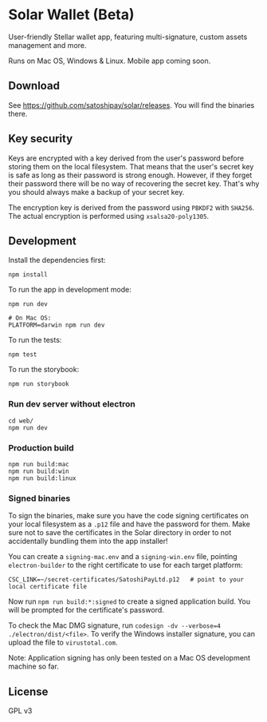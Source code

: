 # Solar Wallet (Beta)

User-friendly Stellar wallet app, featuring multi-signature, custom assets management and more.

Runs on Mac OS, Windows & Linux. Mobile app coming soon.

## Download

See <https://github.com/satoshipay/solar/releases>. You will find the binaries there.

## Key security

Keys are encrypted with a key derived from the user's password before storing them on the local filesystem. That means that the user's secret key is safe as long as their password is strong enough. However, if they forget their password there will be no way of recovering the secret key. That's why you should always make a backup of your secret key.

The encryption key is derived from the password using `PBKDF2` with `SHA256`. The actual encryption is performed using `xsalsa20-poly1305`.

## Development

Install the dependencies first:

```
npm install
```

To run the app in development mode:

```
npm run dev

# On Mac OS:
PLATFORM=darwin npm run dev
```

To run the tests:

```
npm test
```

To run the storybook:

```
npm run storybook
```

### Run dev server without electron

```
cd web/
npm run dev
```

### Production build

```
npm run build:mac
npm run build:win
npm run build:linux
```

### Signed binaries

To sign the binaries, make sure you have the code signing certificates on your local filesystem as a `.p12` file and have the password for them. Make sure not to save the certificates in the Solar directory in order to not accidentally bundling them into the app installer!

You can create a `signing-mac.env` and a `signing-win.env` file, pointing `electron-builder` to the right certificate to use for each target platform:

```
CSC_LINK=~/secret-certificates/SatoshiPayLtd.p12   # point to your local certificate file
```

Now run `npm run build:*:signed` to create a signed application build. You will be prompted for the certificate's password.

To check the Mac DMG signature, run `codesign -dv --verbose=4 ./electron/dist/<file>`. To verify the Windows installer signature, you can upload the file to `virustotal.com`.

Note: Application signing has only been tested on a Mac OS development machine so far.

## License

GPL v3
